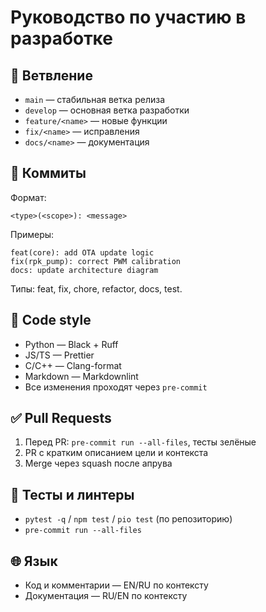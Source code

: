 # Руководство по участию в разработке

## 🔀 Ветвление

- `main` — стабильная ветка релиза
- `develop` — основная ветка разработки
- `feature/<name>` — новые функции
- `fix/<name>` — исправления
- `docs/<name>` — документация

## 📝 Коммиты

Формат:

```text
<type>(<scope>): <message>
```

Примеры:

```text
feat(core): add OTA update logic
fix(rpk_pump): correct PWM calibration
docs: update architecture diagram
```

Типы: feat, fix, chore, refactor, docs, test.

## 🧰 Code style

- Python — Black + Ruff
- JS/TS — Prettier
- C/C++ — Clang-format
- Markdown — Markdownlint
- Все изменения проходят через `pre-commit`

## ✅ Pull Requests

1. Перед PR: `pre-commit run --all-files`, тесты зелёные
2. PR с кратким описанием цели и контекста
3. Merge через squash после апрува

## 🧪 Тесты и линтеры

- `pytest -q` / `npm test` / `pio test` (по репозиторию)
- `pre-commit run --all-files`

## 🌐 Язык

- Код и комментарии — EN/RU по контексту
- Документация — RU/EN по контексту
